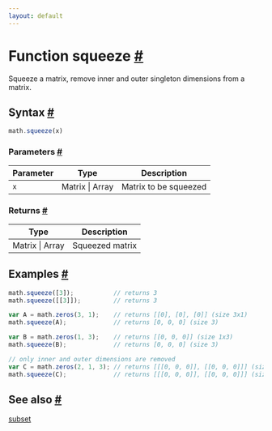 ```yaml
---
layout: default
---
```


<h1 id="function-squeeze">Function squeeze <a href="#function-squeeze" title="Permalink">#</a></h1>

Squeeze a matrix, remove inner and outer singleton dimensions from a matrix.


<h2 id="syntax">Syntax <a href="#syntax" title="Permalink">#</a></h2>

```js
math.squeeze(x)
```

<h3 id="parameters">Parameters <a href="#parameters" title="Permalink">#</a></h3>

Parameter | Type | Description
--------- | ---- | -----------
`x` | Matrix &#124; Array | Matrix to be squeezed

<h3 id="returns">Returns <a href="#returns" title="Permalink">#</a></h3>

Type | Description
---- | -----------
Matrix &#124; Array | Squeezed matrix


<h2 id="examples">Examples <a href="#examples" title="Permalink">#</a></h2>

```js
math.squeeze([3]);           // returns 3
math.squeeze([[3]]);         // returns 3

var A = math.zeros(3, 1);    // returns [[0], [0], [0]] (size 3x1)
math.squeeze(A);             // returns [0, 0, 0] (size 3)

var B = math.zeros(1, 3);    // returns [[0, 0, 0]] (size 1x3)
math.squeeze(B);             // returns [0, 0, 0] (size 3)

// only inner and outer dimensions are removed
var C = math.zeros(2, 1, 3); // returns [[[0, 0, 0]], [[0, 0, 0]]] (size 2x1x3)
math.squeeze(C);             // returns [[[0, 0, 0]], [[0, 0, 0]]] (size 2x1x3)
```


<h2 id="see-also">See also <a href="#see-also" title="Permalink">#</a></h2>

[subset](subset.html)


<!-- Note: This file is automatically generated from source code comments. Changes made in this file will be overridden. -->
